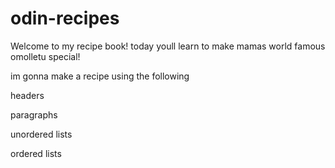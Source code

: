 # odin-recipes
Welcome to my recipe book!
today youll learn to make mamas world famous omolletu special!

im gonna make a recipe using the following

headers

paragraphs

unordered lists

ordered lists
